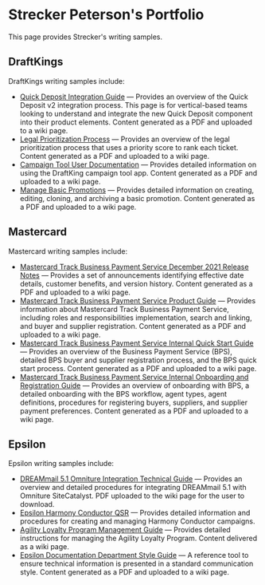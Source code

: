# Strecker Peterson's Portfolio
This page provides Strecker's writing samples.

## DraftKings
DraftKings writing samples include:
- [Quick Deposit Integration Guide](https://drive.google.com/file/d/1Wc_rI_M2pHkvQNHGKdWNbbLQOFDGYQKk/view?usp=drive_link) &#8212; Provides an overview of the Quick Deposit v2 integration process. This page is for vertical-based teams looking to understand and integrate the new Quick Deposit component into their product elements. Content generated as a PDF and uploaded to a wiki page.
- [Legal Prioritization Process](https://drive.google.com/file/d/1ORSnR0mXlJ5QljuQw3P_nsVpk6u3Ckr2/view?usp=drive_link) &#8212; Provides an overview of the legal prioritization process that uses a priority score to rank each ticket. Content generated as a PDF and uploaded to a wiki page.
- [Campaign Tool User Documentation](https://drive.google.com/file/d/133PMLxrY7iZ1lNaOFifLjtXVd7Q3yZKd/view?usp=drive_link) &#8212; Provides detailed information on using the DraftKing campaign tool app. Content generated as a PDF and uploaded to a wiki page.
- [Manage Basic Promotions](https://drive.google.com/file/d/1BpO-5ltNFwqTpmLnW7S3pLmU41gw-aF1/view?usp=drive_link) &#8212; Provides detailed information on creating, editing, cloning, and archiving a basic promotion. Content generated as a PDF and uploaded to a wiki page.

## Mastercard
Mastercard writing samples include:
- [Mastercard Track Business Payment Service December 2021 Release Notes](https://drive.google.com/file/d/1leIaEw2d8kPSLeFDDRsMmmZm2V4IxKMX/view?usp=drive_link) &#8212; Provides a set of announcements identifying effective date details, customer benefits, and version history. Content generated as a PDF and uploaded to a wiki page.
- [Mastercard Track Business Payment Service Product Guide](https://drive.google.com/file/d/1J4TzxCFPlovBMWI6GNmbzGNJJ4jKyb7c/view?usp=drive_link) &#8212; Provides information about Mastercard Track Business Payment Service, including roles and responsibilities implementation, search and linking, and buyer and supplier registration. Content generated as a PDF and uploaded to a wiki page.
- [Mastercard Track Business Payment Service Internal Quick Start Guide](https://drive.google.com/file/d/18YPcAAbP-WgFmJOtxpB0v5wLuwhbA9o6/view?usp=drive_link) &#8212; Provides an overview of the Business Payment Service (BPS), detailed BPS buyer and supplier registration process, and the BPS quick start process. Content generated as a PDF and uploaded to a wiki page.
- [Mastercard Track Business Payment Service Internal Onboarding and Registration Guide](https://drive.google.com/file/d/1WUhObpleiAvdGjGr3rkJ5n7GUimstYzQ/view?usp=drive_link) &#8212; Provides an overview of onboarding with BPS, a detailed onboarding with the BPS workflow, agent types, agent definitions, procedures for registering buyers, suppliers, and supplier payment preferences. Content generated as a PDF and uploaded to a wiki page.

## Epsilon
Epsilon writing samples include:
- [DREAMmail 5.1 Omniture Integration Technical Guide](https://drive.google.com/file/d/1rOoGg9Y8iw18kJnkE9lIr3HX2ue8ltIV/view?usp=drive_link) &#8212; Provides an overview and detailed procedures for integrating DREAMmail 5.1 with Omniture SiteCatalyst. PDF uploaded to the wiki page for the user to download.
- [Epsilon Harmony Conductor QSR](https://drive.google.com/file/d/1lE85G7AlADmfVj4scFF-LwcPbqfScx8t/view?usp=drive_link) &#8212; Provides detailed information and procedures for creating and managing Harmony Conductor campaigns.
- [Agility Loyalty Program Management Guide](Epsilon_Harmony_Sample(1).pdf) &#8212; Provides detailed instructions for managing the Agility Loyalty Program. Content delivered as a wiki page.
- [Epsilon Documentation Department Style Guide](https://drive.google.com/file/d/1FeMPjL1z-oiTpEq8nv1HK_nToAff6kEn/view?usp=drive_link) &#8212; A reference tool to ensure technical information is presented in a standard communication style. Content generated as a PDF and uploaded to a wiki page.

